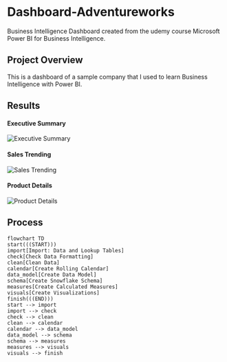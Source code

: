 # Dashboard-Adventureworks
Business Intelligence Dashboard created from the udemy course Microsoft Power BI for Business Intelligence.

## Project Overview
This is a dashboard of a sample company that I used to learn Business Intelligence with Power BI.

## Results
#### Executive Summary
![Executive Summary](https://github.com/frantzalexander/Dashboard-Adventureworks/assets/128331579/2cd28127-81a3-459f-84ac-00cd6a4c633e)

#### Sales Trending
![Sales Trending](https://github.com/frantzalexander/Dashboard-Adventureworks/assets/128331579/e93c745d-31f4-449b-8a1e-88fe23250aa3)

#### Product Details
![Product Details](https://github.com/frantzalexander/Dashboard-Adventureworks/assets/128331579/580ff7e2-09ee-4a4f-8255-b57d1170e732)

## Process
```mermaid
flowchart TD
start(((START)))
import[Import: Data and Lookup Tables]
check[Check Data Formatting]
clean[Clean Data]
calendar[Create Rolling Calendar]
data_model[Create Data Model]
schema[Create Snowflake Schema]
measures[Create Calculated Measures]
visuals[Create Visualizations]
finish(((END)))
start --> import
import --> check
check --> clean
clean --> calendar
calendar --> data_model
data_model --> schema
schema --> measures
measures --> visuals
visuals --> finish
